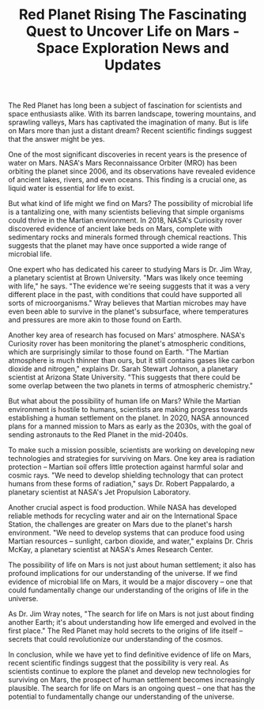 ﻿---
title: "Red Planet Rising The Fascinating Quest to Uncover Life on Mars - Space Exploration News and Updates"
description: "Explore the mysteries of the cosmos with cutting-edge space science discoveries, astronomical breakthroughs, and the latest research in space exploration."
pubDate: 2025-07-01
category: "space"
tags: []
image: "/assets/blog-placeholder-1.svg"
---

The Red Planet has long been a subject of fascination for scientists and space enthusiasts alike. With its barren landscape, towering mountains, and sprawling valleys, Mars has captivated the imagination of many. But is life on Mars more than just a distant dream? Recent scientific findings suggest that the answer might be yes.

One of the most significant discoveries in recent years is the presence of water on Mars. NASA's Mars Reconnaissance Orbiter (MRO) has been orbiting the planet since 2006, and its observations have revealed evidence of ancient lakes, rivers, and even oceans. This finding is a crucial one, as liquid water is essential for life to exist.

But what kind of life might we find on Mars? The possibility of microbial life is a tantalizing one, with many scientists believing that simple organisms could thrive in the Martian environment. In 2018, NASA's Curiosity rover discovered evidence of ancient lake beds on Mars, complete with sedimentary rocks and minerals formed through chemical reactions. This suggests that the planet may have once supported a wide range of microbial life.

One expert who has dedicated his career to studying Mars is Dr. Jim Wray, a planetary scientist at Brown University. "Mars was likely once teeming with life," he says. "The evidence we're seeing suggests that it was a very different place in the past, with conditions that could have supported all sorts of microorganisms." Wray believes that Martian microbes may have even been able to survive in the planet's subsurface, where temperatures and pressures are more akin to those found on Earth.

Another key area of research has focused on Mars' atmosphere. NASA's Curiosity rover has been monitoring the planet's atmospheric conditions, which are surprisingly similar to those found on Earth. "The Martian atmosphere is much thinner than ours, but it still contains gases like carbon dioxide and nitrogen," explains Dr. Sarah Stewart Johnson, a planetary scientist at Arizona State University. "This suggests that there could be some overlap between the two planets in terms of atmospheric chemistry."

But what about the possibility of human life on Mars? While the Martian environment is hostile to humans, scientists are making progress towards establishing a human settlement on the planet. In 2020, NASA announced plans for a manned mission to Mars as early as the 2030s, with the goal of sending astronauts to the Red Planet in the mid-2040s.

To make such a mission possible, scientists are working on developing new technologies and strategies for surviving on Mars. One key area is radiation protection – Martian soil offers little protection against harmful solar and cosmic rays. "We need to develop shielding technology that can protect humans from these forms of radiation," says Dr. Robert Pappalardo, a planetary scientist at NASA's Jet Propulsion Laboratory.

Another crucial aspect is food production. While NASA has developed reliable methods for recycling water and air on the International Space Station, the challenges are greater on Mars due to the planet's harsh environment. "We need to develop systems that can produce food using Martian resources – sunlight, carbon dioxide, and water," explains Dr. Chris McKay, a planetary scientist at NASA's Ames Research Center.

The possibility of life on Mars is not just about human settlement; it also has profound implications for our understanding of the universe. If we find evidence of microbial life on Mars, it would be a major discovery – one that could fundamentally change our understanding of the origins of life in the universe.

As Dr. Jim Wray notes, "The search for life on Mars is not just about finding another Earth; it's about understanding how life emerged and evolved in the first place." The Red Planet may hold secrets to the origins of life itself – secrets that could revolutionize our understanding of the cosmos.

In conclusion, while we have yet to find definitive evidence of life on Mars, recent scientific findings suggest that the possibility is very real. As scientists continue to explore the planet and develop new technologies for surviving on Mars, the prospect of human settlement becomes increasingly plausible. The search for life on Mars is an ongoing quest – one that has the potential to fundamentally change our understanding of the universe.

